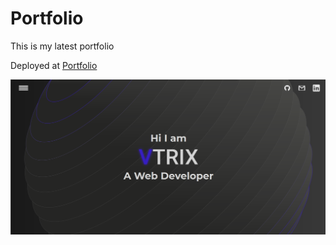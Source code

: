 # Portfolio
This is my latest portfolio

Deployed at [Portfolio](https://vtrrix.github.io/Portfolio/)

<img src='https://raw.githubusercontent.com/Shreyans13/Portfolio/master/img/portfolio%20image.png'></img>
